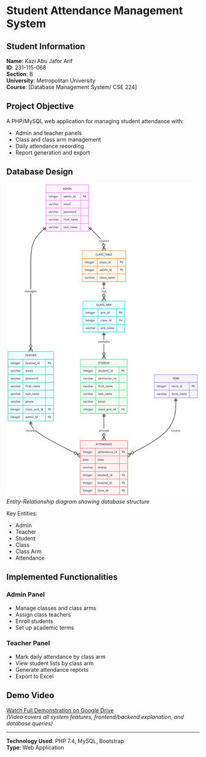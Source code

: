 # Student Attendance Management System

## Student Information
**Name**: Kazi Abu Jafor Arif  
**ID**: 231-115-068  
**Section**: B  
**University**: Metropolitan University  
**Course**: [Database Management System/ CSE 224]  

## Project Objective
A PHP/MySQL web application for managing student attendance with:
- Admin and teacher panels  
- Class and class arm management  
- Daily attendance recording  
- Report generation and export  

## Database Design
![ER Diagram](https://github.com/kaziarif1/student-attendance-management-system/blob/main/ER%20Diagram/Student%20Attendance%20Management%20System%20_%20Mermaid%20Chart-2025-08-09-091114.png)  
*Entity-Relationship diagram showing database structure*

Key Entities:
- Admin
- Teacher
- Student
- Class
- Class Arm
- Attendance

## Implemented Functionalities
### Admin Panel
- Manage classes and class arms  
- Assign class teachers  
- Enroll students  
- Set up academic terms  

### Teacher Panel
- Mark daily attendance by class arm  
- View student lists by class arm  
- Generate attendance reports  
- Export to Excel  

## Demo Video
[Watch Full Demonstration on Google Drive](https://drive.google.com/file/d/1iXnL-4R-msdwQnH5D7YsNlGrSFnkHlja/view?usp=sharing)  
*(Video covers all system features, frontend/backend explanation, and database queries)*

---

**Technology Used**: PHP 7.4, MySQL, Bootstrap  
**Type**: Web Application  
